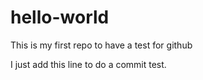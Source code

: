 # hello-world
This is my first repo to have a test for github

I just add this line to do a commit test.
